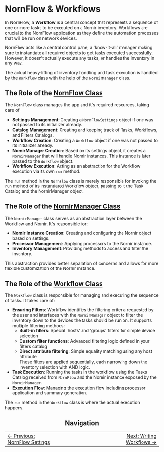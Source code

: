 # NornFlow & Workflows

In NornFlow, a **Workflow** is a central concept that represents a sequence of one or more tasks to be executed on a Nornir inventory. Workflows are crucial to the NornFlow application as they define the automation processes that will be run on network devices.  

NornFlow acts like a central control pane, a 'know-it-all' manager making sure to instantiate all required objects to get tasks executed successfully. However, it doesn't actually execute any tasks, or handles the inventory in any way.  

The actual heavy-lifting of inventory handling and task execution is handled by the `Workflow` class with the help of the `NornirManager` class.

## The Role of the [NornFlow Class](../nornflow/nornflow.py)

The `NornFlow` class manages the app and it's required resources, taking care of:
- **Settings Management**: Creating a `NornFlowSettings` object if one was not passed to its initializer already.
- **Catalog Management**: Creating and keeping track of Tasks, Workflows, and Filters Catalogs.
- **Workflow Creation**: Creating a `Workflow` object if one was not passed to its initializer already.
- **NornirManager Creation**: Based on its settings object, it creates a `NornirManager` that will handle Nornir instances. This instance is later passed to the `Workflow` object.
- **Workflow Execution**: Acting as an abstraction for the Workflow execution via its own `run` method.

The `run` method in the `NornFlow` class is merely responsible for invoking the `run` method of its instantiated Workflow object, passing to it the Task Catalog and the NornirManager object.

## The Role of the [NornirManager Class](../nornflow/nornir_manager.py)

The `NornirManager` class serves as an abstraction layer between the Workflow and Nornir. It's responsible for:

- **Nornir Instance Creation**: Creating and configuring the Nornir object based on settings.
- **Processor Management**: Applying processors to the Nornir instance.
- **Inventory Management**: Providing methods to access and filter the inventory.

This abstraction provides better separation of concerns and allows for more flexible customization of the Nornir instance.

## The Role of the [Workflow Class](../nornflow/workflow.py)

The `Workflow` class is responsible for managing and executing the sequence of tasks. It takes care of:

- **Ensuring Filters**: Workflow identifies the filtering criteria requested by the user and interfaces with the `NornirManager` object to filter the inventory down to the devices the tasks should be run on. It supports multiple filtering methods:
  - **Built-in filters**: Special 'hosts' and 'groups' filters for simple device selection
  - **Custom filter functions**: Advanced filtering logic defined in your filters catalog
  - **Direct attribute filtering**: Simple equality matching using any host attribute  
These filters are applied sequentially, each narrowing down the inventory selection with AND logic.
- **Task Execution**: Running the tasks in the workflow using the Tasks Catalog received from `NornFlow` and the Nornir instance exposed by the `NornirManager`.
- **Execution Flow**: Managing the execution flow including processor application and summary generation.

The `run` method in the `Workflow` class is where the actual execution happens.

<div align="center">
  
## Navigation

<table width="100%" border="0" style="border-collapse: collapse;">
<tr>
<td width="33%" align="left" style="border: none;">
<a href="./nornflow_settings.md">← Previous: NornFlow Settings</a>
</td>
<td width="33%" align="center" style="border: none;">
</td>
<td width="33%" align="right" style="border: none;">
<a href="./how_to_write_workflows.md">Next: Writing Workflows →</a>
</td>
</tr>
</table>

</div>